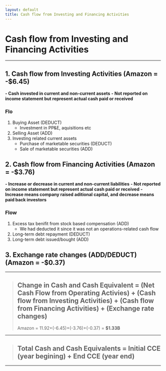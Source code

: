 ```yaml
---
layout: default
title: Cash flow from Investing and Financing Activities
---
```


# Cash flow from Investing and Financing Activities
---

## 1. Cash flow from Investing Activities (Amazon = -$6.45)
**- Cash invested in current and non-current assets**
**- Not reported on income statement but represent actual cash paid or received**

### Flo
1.  Buying Asset (DEDUCT)
    - Investment in PP&E, aquisitions etc
2.  Selling Asset (ADD)
3.  Investing related current assets
    - Purchase of marketable securities (DEDUCT)
    - Sale of marketable securities (ADD)

## 2. Cash flow from Financing Activities (Amazon = -$3.76)
**- Increase or decrease in current and non-current liabilities**
**- Not reported on income statement but represent actual cash paid or received**
**-Increase means company raised aditional capital, and decrease means paid back investors**

### Flow
1. Excess tax benifit from stock based compensation (ADD)
    - We had deducted it since it was not an operations-related cash flow
2. Long-term debt repayment (DEDUCT)
3. Long-term debt issued/bought (ADD)

## 3. Exchange rate changes (ADD/DEDUCT) (Amazon = -$0.37)

---
> ## Change in Cash and Cash Equivalent = (Net Cash Flow from Operating Activies) + (Cash flow from Investing Activities) + (Cash flow from Financing Activities) + (Exchange rate changes) 
> Amazon = 11.92+(-6.45)+(-3.76)+(-0.37) = **$1.33B**  
---
> ## Total Cash and Cash Equivalents = Initial CCE (year begining) + End CCE (year end)
---
